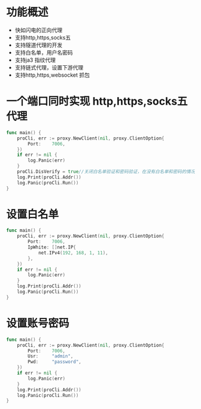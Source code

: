 # 功能概述
* 快如闪电的正向代理
* 支持http,https,socks五
* 支持隧道代理的开发
* 支持白名单，用户名密码
* 支持ja3 指纹代理
* 支持链式代理，设置下游代理
* 支持http,https,websocket 抓包

#  一个端口同时实现 http,https,socks五 代理
```go
func main() {
	proCli, err := proxy.NewClient(nil, proxy.ClientOption{
		Port:    7006,
	})
	if err != nil {
		log.Panic(err)
	}
	proCli.DisVerify = true//关闭白名单验证和密码验证，在没有白名单和密码的情况下如果不关闭，用不了
	log.Print(proCli.Addr())
	log.Panic(proCli.Run())
}
```
# 设置白名单
```go
func main() {
	proCli, err := proxy.NewClient(nil, proxy.ClientOption{
		Port:    7006,
        IpWhite: []net.IP{
			net.IPv4(192, 168, 1, 11),
		},
	})
	if err != nil {
		log.Panic(err)
	}
	log.Print(proCli.Addr())
	log.Panic(proCli.Run())
}
```
# 设置账号密码
```go
func main() {
	proCli, err := proxy.NewClient(nil, proxy.ClientOption{
		Port:    7006,
       	Usr:     "admin",
		Pwd:     "password",
	})
	if err != nil {
		log.Panic(err)
	}
	log.Print(proCli.Addr())
	log.Panic(proCli.Run())
}
```





